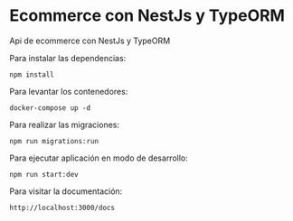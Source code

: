# Ecommerce con NestJs y TypeORM

Api de ecommerce con NestJs y TypeORM

Para instalar las dependencias:

```nodejs
npm install 
```

Para levantar los contenedores:

```docker
docker-compose up -d
```

Para realizar las migraciones:

```nodejs
npm run migrations:run
```

Para ejecutar aplicación en modo de desarrollo:

```nodejs
npm run start:dev
```

Para visitar la documentación:

`http://localhost:3000/docs`
